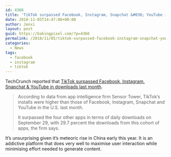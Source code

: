```yaml
---
id: 4366
title: 'TikTok surpassed Facebook, Instagram, Snapchat &#038; YouTube in downloads last month'
date: 2018-11-05T14:47:00+00:00
author: Jenxi
layout: post
guid: https://bakingpixel.com/?p=4366
permalink: /2018/11/05/tiktok-surpassed-facebook-instagram-snapchat-youtube-in-downloads-last-month/
categories:
  - News
tags:
  - facebook
  - instagram
  - tiktok
---
```

TechCrunch reported that [TikTok surpassed Facebook, Instagram, Snapchat & YouTube in downloads last month](https://techcrunch.com/2018/11/02/tiktok-surpassed-facebook-instagram-snapchat-youtube-in-downloads-last-month/).

> According to data from app intelligence firm Sensor Tower, TikTok’s installs were higher than those of Facebook, Instagram, Snapchat and YouTube in the U.S. last month.
> 
> It surpassed the four other apps in terms of daily downloads on September 29, with 29.7 percent the downloads from this cohort of apps, the firm says. 

It&#8217;s unsurprising given it&#8217;s meteoric rise in China early this year. It is an addictive platform that does very well to maximise user interaction while minimising effort needed to generate content.